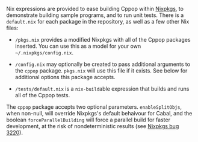 Nix expressions are provided to ease building Cppop within
[Nixpkgs](https://nixos.org/nixpkgs), to demonstrate building sample programs,
and to run unit tests.  There is a `default.nix` for each package in the
repository, as well as a few other Nix files:

- `/pkgs.nix` provides a modified Nixpkgs with all of the Cppop packages
  inserted.  You can use this as a model for your own `~/.nixpkgs/config.nix`.

- `/config.nix` may optionally be created to pass additional arguments to the
  `cppop` package.  `pkgs.nix` will use this file if it exists.  See below for
  additional options this package accepts.

- `/tests/default.nix` is a `nix-build`able expression that builds and runs all
  of the Cppop tests.

The `cppop` package accepts two optional parameters.  `enableSplitObjs`, when
non-null, will override Nixpkgs's default behaivour for Cabal, and the boolean
`forceParallelBuilding` will force a parallel build for faster development, at
the risk of nondeterministic results (see
[Nixpkgs bug 3220](https://github.com/NixOS/nixpkgs/issues/3220)).
